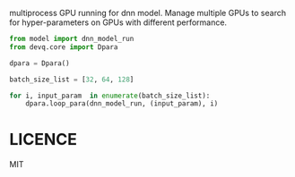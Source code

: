 multiprocess GPU running for dnn model.
Manage multiple GPUs to search for hyper-parameters on GPUs with different performance.

```python
from model import dnn_model_run
from devq.core import Dpara

dpara = Dpara()

batch_size_list = [32, 64, 128]

for i, input_param  in enumerate(batch_size_list):
    dpara.loop_para(dnn_model_run, (input_param), i)
```

# LICENCE
MIT
